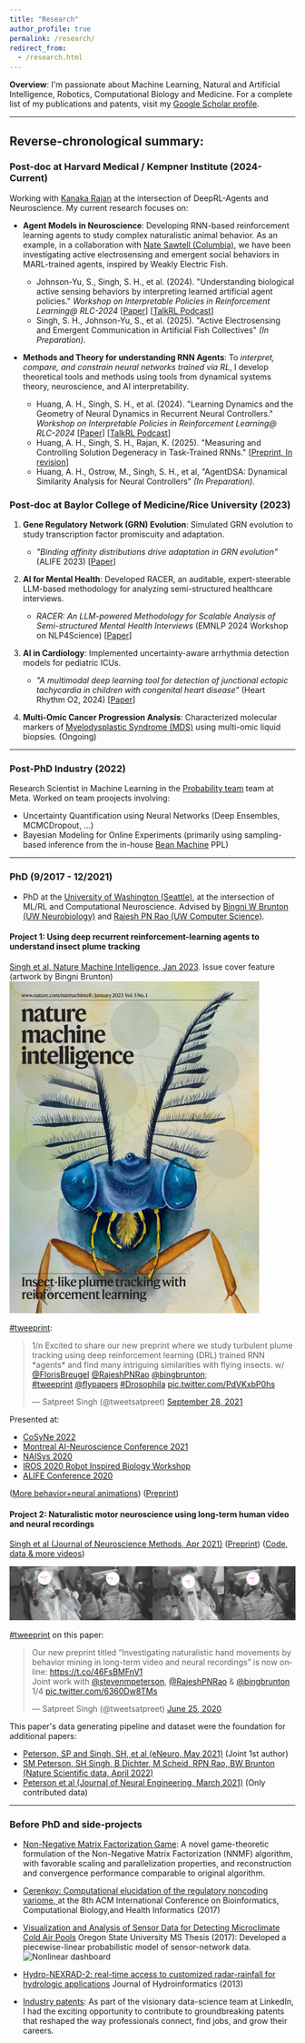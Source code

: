 ```yaml
---
title: "Research"
author_profile: true
permalink: /research/
redirect_from: 
  - /research.html
---
```


**Overview**: I'm passionate about Machine Learning, Natural and Artificial Intelligence, Robotics, Computational Biology and Medicine. 
For a complete list of my publications and patents, visit my [Google Scholar profile](https://scholar.google.com/citations?user=S6wyhngAAAAJ&hl=en). 


***

## Reverse-chronological summary:

### Post-doc at Harvard Medical / Kempner Institute (2024-Current)
Working with [Kanaka Rajan](https://twitter.com/KanakaRajanPhD) at the intersection of DeepRL-Agents and Neuroscience.  My current research focuses on:

- **Agent Models in Neuroscience**: Developing RNN-based reinforcement learning agents to study complex naturalistic animal behavior. As an example, in a collaboration with [Nate Sawtell (Columbia)](https://sawtell-lab.neuroscience.columbia.edu), we have been investigating active electrosensing and emergent social behaviors in MARL-trained agents, inspired by Weakly Electric Fish.
  - Johnson-Yu, S., Singh, S. H., et al. (2024). "Understanding biological active sensing behaviors by interpreting learned artificial agent policies." *Workshop on Interpretable Policies in Reinforcement Learning@ RLC-2024* [[Paper](https://openreview.net/forum?id=FX7YtfEYj8)] [[TalkRL Podcast](https://www.talkrl.com/episodes/rlc-2024-posters-and-hallways-2)]  
  - Singh, S. H., Johnson-Yu, S., et al. (2025). "Active Electrosensing and Emergent Communication in Artificial Fish Collectives" *(In Preparation).*

- **Methods and Theory for understanding RNN Agents**: To *interpret, compare, and constrain neural networks trained via RL*, I develop theoretical tools and methods using tools from dynamical systems theory, neuroscience, and AI interpretability.
  - Huang, A. H., Singh, S. H., et al. (2024). "Learning Dynamics and the Geometry of Neural Dynamics in Recurrent Neural Controllers." *Workshop on Interpretable Policies in Reinforcement Learning@ RLC-2024* [[Paper](https://openreview.net/forum?id=SbbpTtB6B4)] [[TalkRL Podcast](https://www.talkrl.com/episodes/rlc-2024-posters-and-hallways-1)]    
  - Huang, A. H., Singh, S. H., Rajan, K. (2025). "Measuring and Controlling Solution Degeneracy in Task-Trained RNNs." [[Preprint, In revision](https://arxiv.org/abs/2410.03972)]
  - Huang, A. H., Ostrow, M., Singh, S. H., et al, "AgentDSA: Dynamical Similarity Analysis for Neural Controllers" *(In Preparation).*



### Post-doc at Baylor College of Medicine/Rice University (2023)
1. **Gene Regulatory Network (GRN) Evolution**: Simulated GRN evolution to study transcription factor promiscuity and adaptation.
   - *"Binding affinity distributions drive adaptation in GRN evolution"* (ALIFE 2023) [[Paper](https://direct.mit.edu/isal/proceedings/isal/35/89/116839)]

2. **AI for Mental Health**: Developed RACER, an auditable, expert-steerable LLM-based methodology for analyzing semi-structured healthcare interviews.
   - *RACER: An LLM-powered Methodology for Scalable Analysis of Semi-structured Mental Health Interviews* (EMNLP 2024 Workshop on NLP4Science) [[Paper](https://aclanthology.org/2024.nlp4science-1.8/)]

3. **AI in Cardiology**: Implemented uncertainty-aware arrhythmia detection models for pediatric ICUs.
   - *"A multimodal deep learning tool for detection of junctional ectopic tachycardia in children with congenital heart disease"* (Heart Rhythm O2, 2024) [[Paper](https://pubmed.ncbi.nlm.nih.gov/39119021/)]

4. **Multi-Omic Cancer Progression Analysis**: Characterized molecular markers of [Myelodysplastic Syndrome (MDS)](https://www.mds-foundation.org/what-is-mds/) using multi-omic liquid biopsies. (Ongoing)



***

### Post-PhD Industry (2022)
Research Scientist in Machine Learning in the [Probability team](https://research.facebook.com/teams/probability/) team at Meta. Worked on team proojects involving: 
* Uncertainty Quantification using Neural Networks (Deep Ensembles, MCMCDropout, ...)
* Bayesian Modeling for Online Experiments (primarily using sampling-based inference from the in-house [Bean Machine](https://research.facebook.com/blog/2021/12/introducing-bean-machine-a-probabilistic-programming-platform-built-on-pytorch/) PPL) 

<!-- At the end of a [very volatile year](https://www.nytimes.com/2022/11/09/technology/meta-layoffs-facebook.html), my entire org was [disbanded](https://venturebeat.com/ai/meta-layoffs-hit-entire-ml-research-team-focused-on-infrastructure/) in Nov 2022. While I had the option to stick around and find another team after the layoffs, I decided to pursue my research passions. -->

***

### PhD (9/2017 - 12/2021)
* PhD at the [University of Washington (Seattle)](https://www.washington.edu), at the intersection of ML/RL and Computational Neuroscience. Advised by [Bingni W Brunton (UW Neurobiology)](https://www.biology.washington.edu/people/profile/bing-w-brunton) and [Rajesh PN Rao (UW Computer Science)](https://www.cs.washington.edu/people/faculty/rao).

#### Project 1: Using deep recurrent reinforcement-learning agents to understand insect plume tracking 

[Singh et al, Nature Machine Intelligence, Jan 2023](https://www.nature.com/articles/s42256-022-00599-w).  Issue cover feature (artwork by Bingni Brunton)
![NMI Jan 2023 Cover](/files/nmi_cover.png)

[#tweeprint](https://twitter.com/tweetsatpreet/status/1442974225032093698): 
<blockquote class="twitter-tweet"><p lang="en" dir="ltr">1/n Excited to share our new preprint where we study turbulent plume tracking using deep reinforcement learning (DRL) trained RNN *agents* and find many intriguing similarities with flying insects. w/ <a href="https://twitter.com/FlorisBreugel?ref_src=twsrc%5Etfw">@FlorisBreugel</a> <a href="https://twitter.com/RajeshPNRao?ref_src=twsrc%5Etfw">@RajeshPNRao</a> <a href="https://twitter.com/bingbrunton?ref_src=twsrc%5Etfw">@bingbrunton</a>; <br> <a href="https://twitter.com/hashtag/tweeprint?src=hash&amp;ref_src=twsrc%5Etfw">#tweeprint</a> <a href="https://twitter.com/Flypapers?ref_src=twsrc%5Etfw">@flypapers</a> <a href="https://twitter.com/hashtag/Drosophila?src=hash&amp;ref_src=twsrc%5Etfw">#Drosophila</a> <a href="https://t.co/PdVKxbP0hs">pic.twitter.com/PdVKxbP0hs</a></p>&mdash; Satpreet Singh (@tweetsatpreet) <a href="https://twitter.com/tweetsatpreet/status/1442974225032093698?ref_src=twsrc%5Etfw">September 28, 2021</a></blockquote> <script async src="https://platform.twitter.com/widgets.js" charset="utf-8"></script>

<!-- ![Constant Wind Plume Tracking](/oldparams-cropped.gif) -->
<!-- ![Noisy Wind Plume Tracking](/noisy3x5b5_HOME_ep159.mp4) -->
<!-- ![Constant Wind Plume Tracking](/constantx5b5_HOME_ep088.mp4) -->

<!-- [Montreal AI-Neuroscience Conference 2021 (Nov 2021) Invited Talk:](https://twitter.com/tweetsatpreet/status/1462948984545169408) on this work:
<blockquote class="twitter-tweet"><p lang="en" dir="ltr">Check out <a href="https://twitter.com/bingbrunton?ref_src=twsrc%5Etfw">@bingbrunton</a>&#39;s upcoming talk at MAIN 2021 on our recently released preprint:<a href="https://t.co/7fkIuXiRkt">https://t.co/7fkIuXiRkt</a> <a href="https://t.co/eOkylFSltP">https://t.co/eOkylFSltP</a></p>&mdash; Satpreet Singh (@tweetsatpreet) <a href="https://twitter.com/tweetsatpreet/status/1462948984545169408?ref_src=twsrc%5Etfw">November 23, 2021</a></blockquote> <script async src="https://platform.twitter.com/widgets.js" charset="utf-8"></script>
 -->


Presented at:
<!-- * [RLDM 2022](https://rldm.org) -->
* [CoSyNe 2022](https://www.cosyne.org/poster-session-3)
* [Montreal AI-Neuroscience Conference 2021](https://www.main2021.org/schedule) 
* [NAISys 2020](https://meetings.cshl.edu/abstracts.aspx?meet=naisys&year=20) 
* [IROS 2020 Robot Inspired Biology Workshop](http://gravishlab.ucsd.edu/iros2020/)
* [ALIFE Conference 2020](https://direct.mit.edu/isal/proceedings/isal2020/32/750/98465) 


([More behavior+neural animations](https://github.com/BruntonUWBio/plumetracknets)) ([Preprint](https://arxiv.org/abs/2109.12434))


#### Project 2: Naturalistic motor neuroscience using long-term human video and neural recordings

[Singh et al (Journal of Neuroscience Methods, Apr 2021)](https://www.sciencedirect.com/science/article/pii/S0165027021001345)
([Preprint](https://arxiv.org/abs/2001.08349)) ([Code, data & more videos](https://github.com/BruntonUWBio/mining2021)) 

![Right Wrist](https://raw.githubusercontent.com/BruntonUWBio/mining2021/master/right_only_1x4_boomerang.gif)


[#tweeprint](https://twitter.com/tweetsatpreet/status/1276201158575452160) on this paper:  
<blockquote class="twitter-tweet"><p lang="en" dir="ltr">Our new preprint titled “Investigating naturalistic hand movements by behavior mining in long-term video and neural recordings” is now online: <a href="https://t.co/46FsBMFnV1">https://t.co/46FsBMFnV1</a><br>Joint work with <a href="https://twitter.com/stevenmpeterson?ref_src=twsrc%5Etfw">@stevenmpeterson</a>, <a href="https://twitter.com/RajeshPNRao?ref_src=twsrc%5Etfw">@RajeshPNRao</a> &amp; <a href="https://twitter.com/bingbrunton?ref_src=twsrc%5Etfw">@bingbrunton</a> <br>1/4 <a href="https://t.co/6360Dw8TMs">pic.twitter.com/6360Dw8TMs</a></p>&mdash; Satpreet Singh (@tweetsatpreet) <a href="https://twitter.com/tweetsatpreet/status/1276201158575452160?ref_src=twsrc%5Etfw">June 25, 2020</a></blockquote> <script async src="https://platform.twitter.com/widgets.js" charset="utf-8"></script>

This paper's data generating pipeline and dataset were the foundation for additional papers:
* [Peterson, SP and Singh, SH, et al (eNeuro, May 2021)](https://www.eneuro.org/content/early/2021/05/21/ENEURO.0007-21.2021.abstract) (Joint 1st author)
* [SM Peterson, SH Singh, B Dichter, M Scheid, RPN Rao, BW Brunton (Nature Scientific data, April 2022)](https://www.nature.com/articles/s41597-022-01280-y) 
* [Peterson et al (Journal of Neural Engineering, March 2021)](https://iopscience.iop.org/article/10.1088/1741-2552/abda0b/meta) (Only contributed data)


***

### Before PhD and side-projects 
* [Non-Negative Matrix Factorization Game](https://arxiv.org/abs/2104.05069): A novel game-theoretic formulation of the Non-Negative Matrix Factorization (NNMF) algorithm, with favorable scaling and parallelization properties, and reconstruction and convergence performance comparable to original algorithm.

* [Cerenkov: Computational elucidation of the regulatory noncoding variome, ](https://par.nsf.gov/biblio/10049769) at the 8th ACM International Conference on Bioinformatics, Computational Biology,and Health Informatics (2017)

* [Visualization and Analysis of Sensor Data for Detecting Microclimate Cold Air Pools](https://ir.library.oregonstate.edu/concern/graduate_thesis_or_dissertations/k0698d22b) Oregon State University MS Thesis (2017): Developed a piecewise-linear probabilistic model of sensor-network data.  
![Nonlinear dashboard](https://github.com/satpreetsingh/osu-cap/raw/master/animations/gpInflectionLapseAnimation_2011-12-12.fullday.gif)

* [Hydro-NEXRAD-2: real-time access to customized radar-rainfall for hydrologic applications](https://iwaponline.com/jh/article/15/2/580/3447/Hydro-NEXRAD-2-real-time-access-to-customized) Journal of Hydroinformatics (2013)

* [Industry patents](https://scholar.google.com/citations?hl=en&user=S6wyhngAAAAJ&view_op=list_works&sortby=pubdate): As part of the visionary data-science team at LinkedIn, I had the exciting opportunity to contribute to groundbreaking patents that reshaped the way professionals connect, find jobs, and grow their careers. 


<!-- ## Research -->

<!-- Current interests include 
* Understanding agents and neural networks (recurrence, learning, representations/embeddings, tasks/curricula, actor-critic and specialized architectures), 
* Recurrent Neural Networks & Dynamical Systems
* Agents, Equilibria, Reinforcement learning and decision making
* Applications in Bio, Eco & Health; Cross-pollinating ML/AI with Neuroscience. 
* Inverse problems in Learning & Control
* Closed-loop (humans in the loop) Machine Learning systems
* Self-organization and brain/biology/nature inspired algorithms
 --><!-- 
Current interests: 
* Agents, Games & Reinforcement Learning
* Recurrent Neural Networks & Dynamical Systems
* Inverse problems in Learning & Control
* Self-organization and brain/biology/nature inspired algorithms
* Statistical Neuroscience 
 -->